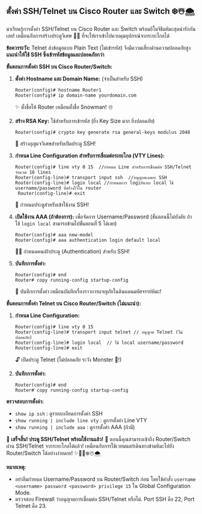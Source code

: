 ## ตั้งค่า SSH/Telnet บน Cisco Router และ Switch ❄️☃️🌨️

มาเรียนรู้การตั้งค่า SSH/Telnet บน Cisco Router และ Switch พร้อมอิโมจิธีมหิมะสุดน่ารักกันเลย! เหมือนกับการสร้างประตูวิเศษ 🚪✨ ที่จะให้เราเข้าไปควบคุมอุปกรณ์จากระยะไกลได้

**ข้อควรระวัง:** Telnet ส่งข้อมูลแบบ Plain Text (ไม่เข้ารหัส)  จึงมีความเสี่ยงด้านความปลอดภัยสูง  **แนะนำให้ใช้ SSH ซึ่งเข้ารหัสข้อมูลและปลอดภัยกว่า**


**ขั้นตอนการตั้งค่า SSH บน Cisco Router/Switch:**

1. **ตั้งค่า Hostname และ Domain Name:** (จำเป็นสำหรับ SSH)
   ```
   Router(config)# hostname Router1  
   Router(config)# ip domain-name yourdomain.com
   ```
   ✨ ตั้งชื่อให้ Router เหมือนตั้งชื่อ Snowman! ☃️

2. **สร้าง RSA Key:** ใช้สำหรับการเข้ารหัส  (ยิ่ง Key Size มาก ยิ่งปลอดภัย)
   ```
   Router(config)# crypto key generate rsa general-keys modulus 2048 
   ```
    🔑 สร้างกุญแจวิเศษสำหรับเปิดประตู SSH!

3. **กำหนด Line Configuration สำหรับการเชื่อมต่อระยะไกล (VTY Lines):**
   ```
   Router(config)# line vty 0 15  //กำหนด Line สำหรับการเชื่อมต่อ SSH/Telnet จำนวน 16 lines
   Router(config-line)# transport input ssh  //อนุญาตเฉพาะ SSH
   Router(config-line)# login local //กำหนดการ loginแบบ local ใช้ username/password ที่สร้างไว้ใน router
    Router(config-line)# exit
   ```
   🚪 กำหนดประตูสำหรับเข้าใช้งาน SSH!

4. **เปิดใช้งาน AAA (ถ้าต้องการ):** เพื่อจัดการ Username/Password  (ขั้นตอนนี้ไม่บังคับ ถ้าใช้ `login local`  สามารถข้ามไปขั้นตอนที่ 5 ได้เลย)
   ```
   Router(config)# aaa new-model
   Router(config)# aaa authentication login default local 
   ```
    👮‍♂️ กำหนดคนเฝ้าประตู (Authentication) สำหรับ SSH!

5. **บันทึกการตั้งค่า:**
   ```
   Router(config)# end
   Router# copy running-config startup-config
   ```
    💾 บันทึกการตั้งค่า เหมือนบันทึกเรื่องราวการผจญภัยในดินแดนมหัศจรรย์หิมะ!


**ขั้นตอนการตั้งค่า Telnet บน Cisco Router/Switch (ไม่แนะนำ):**

1. **กำหนด Line Configuration:**
   ```
   Router(config)# line vty 0 15
   Router(config-line)# transport input telnet // อนุญาต Telnet (ไม่ปลอดภัย)
   Router(config-line)# login local  // ใช้ local username/password
   Router(config-line)# exit
   ```
   🔓 เปิดประตู Telnet (ไม่ปลอดภัย ระวัง Monster 👾!)

2. **บันทึกการตั้งค่า:**
    ```
    Router(config)# end
    Router# copy running-config startup-config
    ```


**ตรวจสอบการตั้งค่า:**

* `show ip ssh` :  ดูรายละเอียดการตั้งค่า SSH
* `show running | include line vty` : ดูการตั้งค่า Line VTY
* `show running | include aaa` : ดูการตั้งค่า AAA (ถ้ามี)



**🎉 เสร็จสิ้น! ประตู SSH/Telnet พร้อมใช้งานแล้ว!** 🎉  ตอนนี้คุณสามารถเข้าถึง Router/Switch ผ่าน SSH/Telnet จากระยะไกลได้แล้ว!  เหมือนกับการใช้เวทมนตร์เดินทางข้ามหิมะไปยัง Router/Switch ได้อย่างง่ายดาย! ✨🧙‍♂️❄️☃️🌨️


**หมายเหตุ:**

*  อย่าลืมกำหนด Username/Password บน Router/Switch ก่อน  โดยใช้คำสั่ง `username <username> password <password> privilege 15` ใน Global Configuration Mode.
*  ตรวจสอบ Firewall ว่าอนุญาตการเชื่อมต่อ SSH/Telnet หรือไม่.  Port SSH คือ 22, Port Telnet คือ 23.




